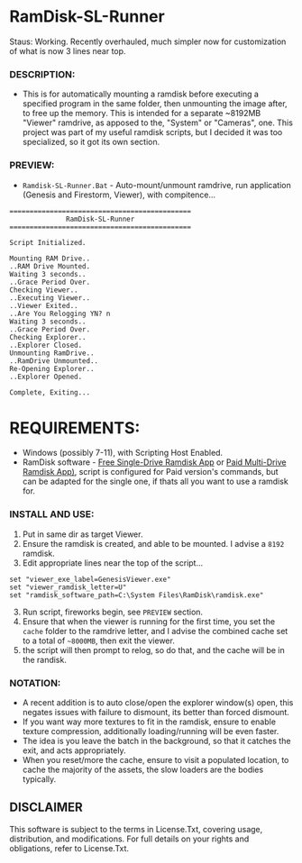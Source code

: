 # RamDisk-SL-Runner
Staus: Working. Recently overhauled, much simpler now for customization of what is now 3 lines near top.

### DESCRIPTION:
- This is for automatically mounting a ramdisk before executing a specified program in the same folder, then unmounting the image after, to free up the memory. This is intended for a separate ~8192MB "Viewer" ramdrive, as apposed to the, "System" or "Cameras", one. This project was part of my useful ramdisk scripts, but I decided it was too specialized, so it got its own section.

### PREVIEW:
- `Ramdisk-SL-Runner.Bat` - Auto-mount/unmount ramdrive, run application (Genesis and Firestorm, Viewer), with compitence...
```
=============================================
              RamDisk-SL-Runner
=============================================

Script Initialized.

Mounting RAM Drive..
..RAM Drive Mounted.
Waiting 3 seconds..
..Grace Period Over.
Checking Viewer..
..Executing Viewer..
..Viewer Exited..
..Are You Relogging YN? n
Waiting 3 seconds..
..Grace Period Over.
Checking Explorer..
..Explorer Closed.
Unmounting RamDrive..
..RamDrive Unmounted..
Re-Opening Explorer..
..Explorer Opened.

Complete, Exiting...
```

# REQUIREMENTS:
- Windows (possibly 7-11), with Scripting Host Enabled.
- RamDisk software - [Free Single-Drive Ramdisk App](https://github.com/LTRData/ImDisk) or [Paid Multi-Drive Ramdisk App)](https://www.softperfect.com/products/ramdisk/), script is configured for Paid version's commands, but can be adapted for the single one, if thats all you want to use a ramdisk for.

### INSTALL AND USE:
1. Put in same dir as target Viewer.
2. Ensure the ramdisk is created, and able to be mounted. I advise a `8192` ramdisk.
2. Edit appropriate lines near the top of the script...
```
set "viewer_exe_label=GenesisViewer.exe"
set "viewer_ramdisk_letter=U"
set "ramdisk_software_path=C:\System Files\RamDisk\ramdisk.exe"
```
3. Run script, fireworks begin, see `PREVIEW` section.
4. Ensure that when the viewer is running for the first time, you set the `cache` folder to the ramdrive letter, and I advise the combined cache set to a total of `~8000MB`, then exit the viewer.
5. the script will then prompt to relog, so do that, and the cache will be in the randisk. 

### NOTATION:
- A recent addition is to auto close/open the explorer window(s) open, this negates issues with failure to dismount, its better than forced dismount.
- If you want way more textures to fit in the ramdisk, ensure to enable texture compression, additionally loading/running will be even faster.
- The idea is you leave the batch in the background, so that it catches the exit, and acts appropriately.
- When you reset/more the cache, ensure to visit a populated location, to cache the majority of the assets, the slow loaders are the bodies typically.

## DISCLAIMER
This software is subject to the terms in License.Txt, covering usage, distribution, and modifications. For full details on your rights and obligations, refer to License.Txt.
